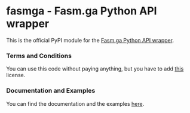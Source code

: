 # fasmga - Fasm.ga Python API wrapper
This is the official PyPI module for the [Fasm.ga Python API wrapper](https://www.fasm.ga/developer/wrappers/python).

### Terms and Conditions
You can use this code without paying anything, but you have to add [this](https://github.com/fasm-ga/fasmga-python-wrapper/blob/main/LICENSE) license.

### Documentation and Examples
You can find the documentation and the examples [here](https://github.com/fasm-ga/fasmga-python-wrapper/wiki).